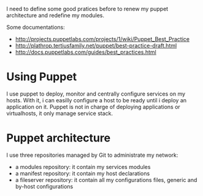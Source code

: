 I need to define some good pratices before to renew my puppet architecture and redefine my modules.

Some documentations:

* http://projects.puppetlabs.com/projects/1/wiki/Puppet_Best_Practice
* http://plathrop.tertiusfamily.net/puppet/best-practice-draft.html
* http://docs.puppetlabs.com/guides/best_practices.html

Using Puppet
============

I use puppet to deploy, monitor and centrally configure services on my hosts. With it, i can easilly configure a host to be ready until i deploy an application on it. Puppet is not in charge of deploying applications or virtualhosts, it only manage service stack.

Puppet architecture
===================

I use three repositories managed by Git to administrate my network:

* a modules repository: it contain my services modules
* a manifest repository: it contain my host declarations
* a fileserver repository: it contain all my configurations files, generic and by-host configurations
